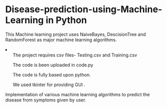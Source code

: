 # Disease-prediction-using-Machine-Learning in Python
<p>This Machine learning project uses NaiveBayes, DescisionTree and RandomForest as major machine learning algorithms.
<li>
  <ul>The project requires csv files- Testing.csv and Training.csv</ul>
  <ul>The code is been uploaded in code.py</ul>
  <ul>The code is fully based upon python.</ul>
  <ul>We used tkinter for providing GUI .</ul>
</li></p>
Implementation of various machine learning algorithms to predict the disease from symptoms given by user.

